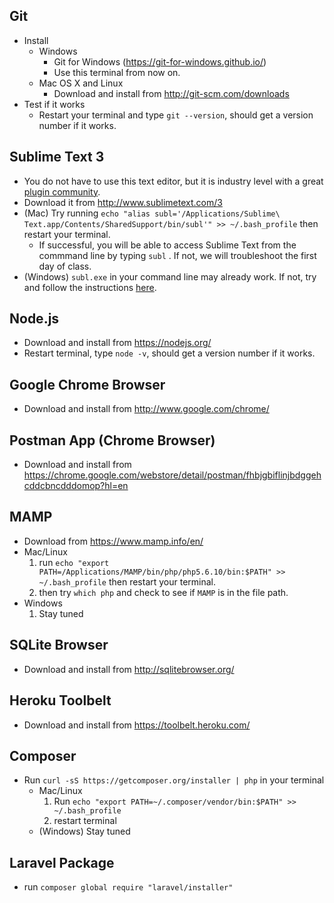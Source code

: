 ## Git
* Install
  * Windows
    * Git for Windows (https://git-for-windows.github.io/)
    * Use this terminal from now on.
  * Mac OS X and Linux
    * Download and install from http://git-scm.com/downloads
* Test if it works
  * Restart your terminal and type `git --version`, should get a version number if it works.

## Sublime Text 3
* You do not have to use this text editor, but it is industry level with a great [plugin community](https://packagecontrol.io/).
* Download it from http://www.sublimetext.com/3
* (Mac) Try running `echo "alias subl='/Applications/Sublime\ Text.app/Contents/SharedSupport/bin/subl'" >> ~/.bash_profile` then restart your terminal.
  * If successful, you will be able to access Sublime Text from the commmand line by typing `subl` . If not, we will troubleshoot the first day of class.
* (Windows) `subl.exe` in your command line may already work. If not, try and follow the instructions [here](https://scotch.io/tutorials/open-sublime-text-from-the-command-line-using-subl-exe-windows).

## Node.js
* Download and install from https://nodejs.org/
* Restart terminal, type `node -v`, should get a version number if it works.

## Google Chrome Browser
* Download and install from http://www.google.com/chrome/

## Postman App (Chrome Browser)
* Download and install from https://chrome.google.com/webstore/detail/postman/fhbjgbiflinjbdggehcddcbncdddomop?hl=en

## MAMP
* Download from https://www.mamp.info/en/
* Mac/Linux
  1. run `echo "export PATH=/Applications/MAMP/bin/php/php5.6.10/bin:$PATH" >> ~/.bash_profile` then restart your terminal.
  1. then try `which php` and check to see if `MAMP` is in the file path.
* Windows
  1. Stay tuned

## SQLite Browser
* Download and install from http://sqlitebrowser.org/

## Heroku Toolbelt
* Download and install from https://toolbelt.heroku.com/

## Composer
* Run `curl -sS https://getcomposer.org/installer | php` in your terminal
  * Mac/Linux
    1. Run `echo "export PATH=~/.composer/vendor/bin:$PATH" >> ~/.bash_profile`
    2. restart terminal
  * (Windows) Stay tuned

## Laravel Package
* run `composer global require "laravel/installer"`
